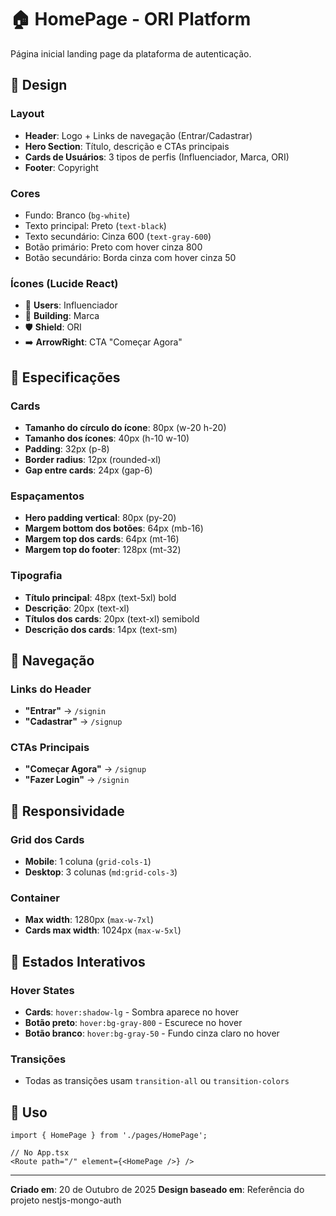 # 🏠 HomePage - ORI Platform

Página inicial landing page da plataforma de autenticação.

## 🎨 Design

### Layout
- **Header**: Logo + Links de navegação (Entrar/Cadastrar)
- **Hero Section**: Título, descrição e CTAs principais
- **Cards de Usuários**: 3 tipos de perfis (Influenciador, Marca, ORI)
- **Footer**: Copyright

### Cores
- Fundo: Branco (`bg-white`)
- Texto principal: Preto (`text-black`)
- Texto secundário: Cinza 600 (`text-gray-600`)
- Botão primário: Preto com hover cinza 800
- Botão secundário: Borda cinza com hover cinza 50

### Ícones (Lucide React)
- 👥 **Users**: Influenciador
- 🏢 **Building**: Marca
- 🛡️ **Shield**: ORI
- ➡️ **ArrowRight**: CTA "Começar Agora"

## 📐 Especificações

### Cards
- **Tamanho do círculo do ícone**: 80px (w-20 h-20)
- **Tamanho dos ícones**: 40px (h-10 w-10)
- **Padding**: 32px (p-8)
- **Border radius**: 12px (rounded-xl)
- **Gap entre cards**: 24px (gap-6)

### Espaçamentos
- **Hero padding vertical**: 80px (py-20)
- **Margem bottom dos botões**: 64px (mb-16)
- **Margem top dos cards**: 64px (mt-16)
- **Margem top do footer**: 128px (mt-32)

### Tipografia
- **Título principal**: 48px (text-5xl) bold
- **Descrição**: 20px (text-xl)
- **Títulos dos cards**: 20px (text-xl) semibold
- **Descrição dos cards**: 14px (text-sm)

## 🔗 Navegação

### Links do Header
- **"Entrar"** → `/signin`
- **"Cadastrar"** → `/signup`

### CTAs Principais
- **"Começar Agora"** → `/signup`
- **"Fazer Login"** → `/signin`

## 📱 Responsividade

### Grid dos Cards
- **Mobile**: 1 coluna (`grid-cols-1`)
- **Desktop**: 3 colunas (`md:grid-cols-3`)

### Container
- **Max width**: 1280px (`max-w-7xl`)
- **Cards max width**: 1024px (`max-w-5xl`)

## 🎯 Estados Interativos

### Hover States
- **Cards**: `hover:shadow-lg` - Sombra aparece no hover
- **Botão preto**: `hover:bg-gray-800` - Escurece no hover
- **Botão branco**: `hover:bg-gray-50` - Fundo cinza claro no hover

### Transições
- Todas as transições usam `transition-all` ou `transition-colors`

## 🚀 Uso

```tsx
import { HomePage } from './pages/HomePage';

// No App.tsx
<Route path="/" element={<HomePage />} />
```

---

**Criado em**: 20 de Outubro de 2025
**Design baseado em**: Referência do projeto nestjs-mongo-auth
